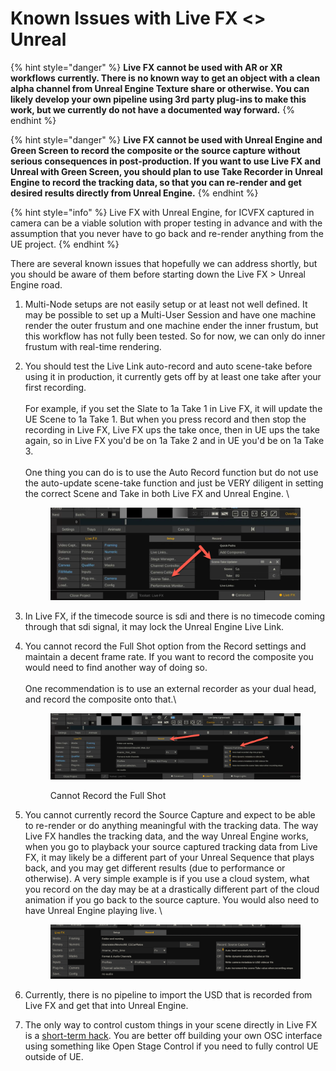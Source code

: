 # Known Issues with Live FX <> Unreal

{% hint style="danger" %}
**Live FX cannot be used with AR or XR workflows currently. There is no known way to get an object with a clean alpha channel from Unreal Engine Texture share or otherwise. You can likely develop your own pipeline using 3rd party plug-ins to make this work, but we currently do not have a documented way forward.**
{% endhint %}

{% hint style="danger" %}
**Live FX cannot be used with Unreal Engine and Green Screen to record the composite or the source capture without serious consequences in post-production. If you want to use Live FX and Unreal with Green Screen, you should plan to use Take Recorder in Unreal Engine to record the tracking data, so that you can re-render and get desired results directly from Unreal Engine.**
{% endhint %}

{% hint style="info" %}
Live FX with Unreal Engine, for ICVFX captured in camera can be a viable solution with proper testing in advance and with the assumption that you never have to go back and re-render anything from the UE project.
{% endhint %}



There are several known issues that hopefully we can address shortly, but you should be aware of them before starting down the Live FX > Unreal Engine road.&#x20;

1. Multi-Node setups are not easily setup or at least not well defined. It may be possible to set up a Multi-User Session and have one machine render the outer frustum and one machine ender the inner frustum, but this workflow has not fully been tested. So for now, we can only do inner frustum with real-time rendering.&#x20;
2.  You should test the Live Link auto-record and auto scene-take before using it in production, it currently gets off by at least one take after your first recording.\
    \
    For example, if you set the Slate to 1a Take 1 in Live FX, it will update the UE Scene to 1a Take 1. But when you press record and then stop the recording in Live FX, Live FX ups the take once, then in UE ups the take again, so in Live FX you'd be on 1a Take 2 and in UE you'd be on 1a Take 3.\
    \
    One thing you can do is to use the Auto Record function but do not use the auto-update scene-take function and just be VERY diligent in setting the correct Scene and Take in both Live FX and Unreal Engine. \


    <figure><img src="../.gitbook/assets/image (1) (1) (1) (1) (1) (1) (1) (1) (1).png" alt=""><figcaption></figcaption></figure>
3. In Live FX, if the timecode source is sdi and there is no timecode coming through that sdi signal, it may lock the Unreal Engine Live Link.&#x20;
4.  You cannot record the Full Shot option from the Record settings and maintain a decent frame rate. If you want to record the composite you would need to find another way of doing so. \
    \
    One recommendation is to use an external recorder as your dual head, and record the composite onto that.\


    <figure><img src="../.gitbook/assets/image (2) (1) (1) (1) (1) (1) (1) (1).png" alt=""><figcaption><p>Cannot Record the Full Shot</p></figcaption></figure>
5.  You cannot currently record the Source Capture and expect to be able to re-render or do anything meaningful with the tracking data. The way Live FX handles the tracking data, and the way Unreal Engine works, when you go to playback your source captured tracking data from Live FX, it may likely be a different part of your Unreal Sequence that plays back, and you may get different results (due to performance or otherwise). A very simple example is if you use a cloud system, what you record on the day may be at a drastically different part of the cloud animation if you go back to the source capture. You would also need to have Unreal Engine playing live. \


    <figure><img src="../.gitbook/assets/image (7) (1) (1) (1) (1).png" alt=""><figcaption></figcaption></figure>
6. Currently, there is no pipeline to import the USD that is recorded from Live FX and get that into Unreal Engine.&#x20;
7. The only way to control custom things in your scene directly in Live FX is a [short-term hack](control-ue-through-osc.md). You are better off building your own OSC interface using something like Open Stage Control if you need to fully control UE outside of UE.&#x20;

